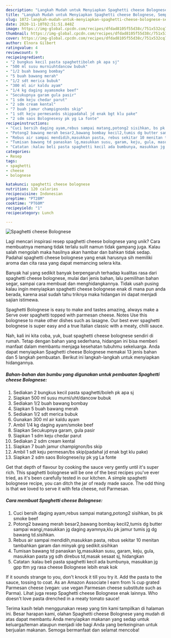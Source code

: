 ```yaml
---
description: "Langkah Mudah untuk Menyiapkan Spaghetti cheese Bolognese, Sempurna"
title: "Langkah Mudah untuk Menyiapkan Spaghetti cheese Bolognese, Sempurna"
slug: 1072-langkah-mudah-untuk-menyiapkan-spaghetti-cheese-bolognese-sempurna
date: 2020-11-10T02:51:51.848Z
image: https://img-global.cpcdn.com/recipes/dfdad8105f55d38c/751x532cq70/spaghetti-cheese-bolognese-foto-resep-utama.jpg
thumbnail: https://img-global.cpcdn.com/recipes/dfdad8105f55d38c/751x532cq70/spaghetti-cheese-bolognese-foto-resep-utama.jpg
cover: https://img-global.cpcdn.com/recipes/dfdad8105f55d38c/751x532cq70/spaghetti-cheese-bolognese-foto-resep-utama.jpg
author: Elnora Gilbert
ratingvalue: 4
reviewcount: 9
recipeingredient:
- "2 bungkus kecil pasta spaghettiboleh pk apa sj"
- "500 ml susu murniuhtdancow bubuk"
- "1/2 buah bawang bombay"
- "5 buah bawang merah"
- "1/2 sdt merica bubuk"
- "300 ml air kaldu ayam"
- "1/4 kg daging ayamsmoke beef"
- "Secukupnya garam gula pasir"
- "1 sdm keju chedar parut"
- "2 sdm cream kental"
- "7 buah jamur champignonbs skip"
- "1 sdt keju permesanbs skippadahal jd enak bgt klu pake"
- "2 sdm saos Bolognesesy pk yg La fonte"
recipeinstructions:
- "Cuci bersih daging ayam,rebus sampai matang,potong2 sisihkan, bs pk smoke beef"
- "Potong2 bawang merah besar2,bawang bombay kecil2,tumis dg butter sampai wangi,masukkan jg daging ayamnya,klu pk jamur tumis jg dg bawang td.sisihkan."
- "Rebus air sampai mendidih,masukkan pasta, rebus sekitar 10 menitan tambahkan garam dan minyak grg sedikit.sisihkan"
- "Tumisan bawang td panaskan lg,masukkan susu, garam, keju, gula, masukkan pasta yg sdh direbus td,masak sesaat sj, hidangkan"
- "Catatan :kalau beli pasta spaghetti kecil ada bumbunya, masukkan jg gpp ttm yg rasa cheese Bolognese lebih enak kok"
categories:
- Resep
tags:
- spaghetti
- cheese
- bolognese

katakunci: spaghetti cheese bolognese 
nutrition: 120 calories
recipecuisine: Indonesian
preptime: "PT28M"
cooktime: "PT60M"
recipeyield: "1"
recipecategory: Lunch

---
```



![Spaghetti cheese Bolognese](https://img-global.cpcdn.com/recipes/dfdad8105f55d38c/751x532cq70/spaghetti-cheese-bolognese-foto-resep-utama.jpg)

Lagi mencari inspirasi resep spaghetti cheese bolognese yang unik? Cara membuatnya memang tidak terlalu sulit namun tidak gampang juga. Kalau salah mengolah maka hasilnya akan hambar dan bahkan tidak sedap. Padahal spaghetti cheese bolognese yang enak harusnya sih memiliki aroma dan cita rasa yang dapat memancing selera kita.

Banyak hal yang sedikit banyak berpengaruh terhadap kualitas rasa dari spaghetti cheese bolognese, mulai dari jenis bahan, lalu pemilihan bahan segar, sampai cara membuat dan menghidangkannya. Tidak usah pusing kalau ingin menyiapkan spaghetti cheese bolognese enak di mana pun anda berada, karena asal sudah tahu triknya maka hidangan ini dapat menjadi sajian istimewa.

Spaghetti Bolognese is easy to make and tastes amazing, always make a Serve over spaghetti topped with parmesan cheese. Notes Use this bolognese to make other dishes such as lasagne. Our best ever spaghetti bolognese is super easy and a true Italian classic with a meaty, chilli sauce.


Nah, kali ini kita coba, yuk, buat spaghetti cheese bolognese sendiri di rumah. Tetap dengan bahan yang sederhana, hidangan ini bisa memberi manfaat dalam membantu menjaga kesehatan tubuhmu sekeluarga. Anda dapat menyiapkan Spaghetti cheese Bolognese memakai 13 jenis bahan dan 5 langkah pembuatan. Berikut ini langkah-langkah untuk menyiapkan hidangannya.

<!--inarticleads1-->

##### Bahan-bahan dan bumbu yang digunakan untuk pembuatan Spaghetti cheese Bolognese:

1. Sediakan 2 bungkus kecil pasta spaghetti/boleh pk apa sj
1. Siapkan 500 ml susu murni/uht/dancow bubuk
1. Sediakan 1/2 buah bawang bombay
1. Siapkan 5 buah bawang merah
1. Sediakan 1/2 sdt merica bubuk
1. Gunakan 300 ml air kaldu ayam
1. Ambil 1/4 kg daging ayam/smoke beef
1. Siapkan Secukupnya garam, gula pasir
1. Siapkan 1 sdm keju chedar parut
1. Sediakan 2 sdm cream kental
1. Siapkan 7 buah jamur champignon/bs skip
1. Ambil 1 sdt keju permesan/bs skip(padahal jd enak bgt klu pake)
1. Siapkan 2 sdm saos Bolognese/sy pk yg La fonte


Get that depth of flavour by cooking the sauce very gently until it&#39;s super rich. This spaghetti bolognese will be one of the best recipes you&#39;ve ever tried, as it&#39;s been carefully tested in our kitchen. A simple spaghetti bolognese recipe, you can ditch the jar of ready made sauce. The odd thing is that we loved to serve it with feta cheese, not Parmesan. 

<!--inarticleads2-->

##### Cara membuat Spaghetti cheese Bolognese:

1. Cuci bersih daging ayam,rebus sampai matang,potong2 sisihkan, bs pk smoke beef
1. Potong2 bawang merah besar2,bawang bombay kecil2,tumis dg butter sampai wangi,masukkan jg daging ayamnya,klu pk jamur tumis jg dg bawang td.sisihkan.
1. Rebus air sampai mendidih,masukkan pasta, rebus sekitar 10 menitan tambahkan garam dan minyak grg sedikit.sisihkan
1. Tumisan bawang td panaskan lg,masukkan susu, garam, keju, gula, masukkan pasta yg sdh direbus td,masak sesaat sj, hidangkan
1. Catatan :kalau beli pasta spaghetti kecil ada bumbunya, masukkan jg gpp ttm yg rasa cheese Bolognese lebih enak kok


If it sounds strange to you, don&#39;t knock it till you try it. Add the pasta to the sauce, tossing to coat. As an Amazon Associate I earn from ¼ cup grated Parmesan cheese (vegan: use vegan Parmesan cheese substitute such as Parma). Lihat juga resep Spaghetti cheese Bolognese enak lainnya. Who doesn&#39;t love pasta drenched in a meaty tomato sauce! 

Terima kasih telah menggunakan resep yang tim kami tampilkan di halaman ini. Besar harapan kami, olahan Spaghetti cheese Bolognese yang mudah di atas dapat membantu Anda menyiapkan makanan yang sedap untuk keluarga/teman ataupun menjadi ide bagi Anda yang berkeinginan untuk berjualan makanan. Semoga bermanfaat dan selamat mencoba!
